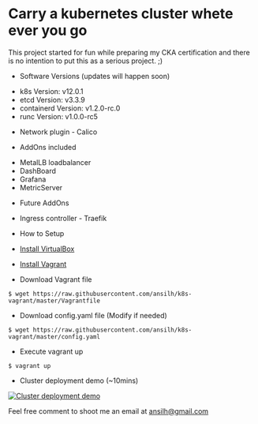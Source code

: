 # Carry a kubernetes cluster whete ever you go

This project started for fun while preparing my CKA certification and there is no intention to put this as a serious project. ;)

* Software Versions (updates will happen soon)

 - k8s Version: v12.0.1
 - etcd Version: v3.3.9
 - containerd Version: v1.2.0-rc.0
 - runc Version: v1.0.0-rc5


* Network plugin - Calico

* AddOns included

 - MetalLB loadbalancer
 - DashBoard
 - Grafana
 - MetricServer


* Future AddOns

 - Ingress controller - Traefik


* How to Setup

 * [Install VirtualBox](https://www.virtualbox.org/wiki/Downloads)
 * [Install Vagrant](https://www.vagrantup.com/)
 * Download Vagrant file
```
$ wget https://raw.githubusercontent.com/ansilh/k8s-vagrant/master/Vagrantfile
```
 * Download config.yaml file (Modify if needed)
```
$ wget https://raw.githubusercontent.com/ansilh/k8s-vagrant/master/config.yaml
```
 * Execute vagrant up
```
$ vagrant up
```

* Cluster deployment demo (~10mins)

 [![Cluster deployment demo](https://raw.githubusercontent.com/ansilh/k8s-vagrant/master/k8s-demo.png)](https://www.youtube.com/watch?v=5bSrwGvdWw0&hd=1 "Cluster deployment demo")

Feel free comment to shoot me an email at ansilh@gmail.com
